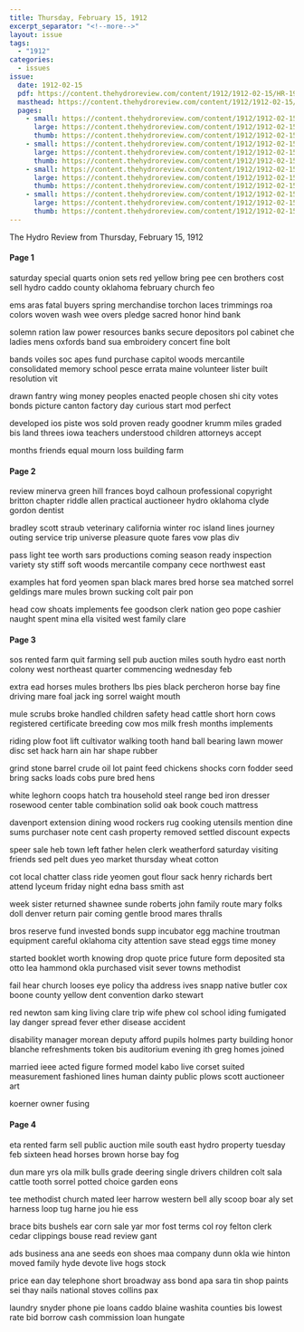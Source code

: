 ```yaml
---
title: Thursday, February 15, 1912
excerpt_separator: "<!--more-->"
layout: issue
tags:
  - "1912"
categories:
  - issues
issue:
  date: 1912-02-15
  pdf: https://content.thehydroreview.com/content/1912/1912-02-15/HR-1912-02-15.pdf
  masthead: https://content.thehydroreview.com/content/1912/1912-02-15/masthead/HR-1912-02-15.jpg
  pages:
    - small: https://content.thehydroreview.com/content/1912/1912-02-15/small/HR-1912-02-15-01.jpg
      large: https://content.thehydroreview.com/content/1912/1912-02-15/large/HR-1912-02-15-01.jpg
      thumb: https://content.thehydroreview.com/content/1912/1912-02-15/thumbnails/HR-1912-02-15-01.jpg
    - small: https://content.thehydroreview.com/content/1912/1912-02-15/small/HR-1912-02-15-02.jpg
      large: https://content.thehydroreview.com/content/1912/1912-02-15/large/HR-1912-02-15-02.jpg
      thumb: https://content.thehydroreview.com/content/1912/1912-02-15/thumbnails/HR-1912-02-15-02.jpg
    - small: https://content.thehydroreview.com/content/1912/1912-02-15/small/HR-1912-02-15-03.jpg
      large: https://content.thehydroreview.com/content/1912/1912-02-15/large/HR-1912-02-15-03.jpg
      thumb: https://content.thehydroreview.com/content/1912/1912-02-15/thumbnails/HR-1912-02-15-03.jpg
    - small: https://content.thehydroreview.com/content/1912/1912-02-15/small/HR-1912-02-15-04.jpg
      large: https://content.thehydroreview.com/content/1912/1912-02-15/large/HR-1912-02-15-04.jpg
      thumb: https://content.thehydroreview.com/content/1912/1912-02-15/thumbnails/HR-1912-02-15-04.jpg
---
```


The Hydro Review from Thursday, February 15, 1912

<!--more-->

<h4>Page 1</h4>
<p>saturday special quarts onion sets red yellow bring pee cen brothers cost sell hydro caddo county oklahoma february church feo</p>
<p>ems aras fatal buyers spring merchandise torchon laces trimmings roa colors woven wash wee overs pledge sacred honor hind bank</p>
<p>solemn ration law power resources banks secure depositors pol cabinet che ladies mens oxfords band sua embroidery concert fine bolt</p>
<p>bands voiles soc apes fund purchase capitol woods mercantile consolidated memory school pesce errata maine volunteer lister built resolution vit</p>
<p>drawn fantry wing money peoples enacted people chosen shi city votes bonds picture canton factory day curious start mod perfect</p>
<p>developed ios piste wos sold proven ready goodner krumm miles graded bis land threes iowa teachers understood children attorneys accept</p>
<p>months friends equal mourn loss building farm</p>
<h4>Page 2</h4>
<p>review minerva green hill frances boyd calhoun professional copyright britton chapter riddle allen practical auctioneer hydro oklahoma clyde gordon dentist</p>
<p>bradley scott straub veterinary california winter roc island lines journey outing service trip universe pleasure quote fares vow plas div</p>
<p>pass light tee worth sars productions coming season ready inspection variety sty stiff soft woods mercantile company cece northwest east</p>
<p>examples hat ford yeomen span black mares bred horse sea matched sorrel geldings mare mules brown sucking colt pair pon</p>
<p>head cow shoats implements fee goodson clerk nation geo pope cashier naught spent mina ella visited west family clare</p>
<h4>Page 3</h4>
<p>sos rented farm quit farming sell pub auction miles south hydro east north colony west northeast quarter commencing wednesday feb</p>
<p>extra ead horses mules brothers lbs pies black percheron horse bay fine driving mare foal jack ing sorrel waight mouth</p>
<p>mule scrubs broke handled children safety head cattle short horn cows registered certificate breeding cow mos milk fresh months implements</p>
<p>riding plow foot lift cultivator walking tooth hand ball bearing lawn mower disc set hack harn ain har shape rubber</p>
<p>grind stone barrel crude oil lot paint feed chickens shocks corn fodder seed bring sacks loads cobs pure bred hens</p>
<p>white leghorn coops hatch tra household steel range bed iron dresser rosewood center table combination solid oak book couch mattress</p>
<p>davenport extension dining wood rockers rug cooking utensils mention dine sums purchaser note cent cash property removed settled discount expects</p>
<p>speer sale heb town left father helen clerk weatherford saturday visiting friends sed pelt dues yeo market thursday wheat cotton</p>
<p>cot local chatter class ride yeomen gout flour sack henry richards bert attend lyceum friday night edna bass smith ast</p>
<p>week sister returned shawnee sunde roberts john family route mary folks doll denver return pair coming gentle brood mares thralls</p>
<p>bros reserve fund invested bonds supp incubator egg machine troutman equipment careful oklahoma city attention save stead eggs time money</p>
<p>started booklet worth knowing drop quote price future form deposited sta otto lea hammond okla purchased visit sever towns methodist</p>
<p>fail hear church looses eye policy tha address ives snapp native butler cox boone county yellow dent convention darko stewart</p>
<p>red newton sam king living clare trip wife phew col school iding fumigated lay danger spread fever ether disease accident</p>
<p>disability manager morean deputy afford pupils holmes party building honor blanche refreshments token bis auditorium evening ith greg homes joined</p>
<p>married ieee acted figure formed model kabo live corset suited measurement fashioned lines human dainty public plows scott auctioneer art</p>
<p>koerner owner fusing</p>
<h4>Page 4</h4>
<p>eta rented farm sell public auction mile south east hydro property tuesday feb sixteen head horses brown horse bay fog</p>
<p>dun mare yrs ola milk bulls grade deering single drivers children colt sala cattle tooth sorrel potted choice garden eons</p>
<p>tee methodist church mated leer harrow western bell ally scoop boar aly set harness loop tug harne jou hie ess</p>
<p>brace bits bushels ear corn sale yar mor fost terms col roy felton clerk cedar clippings bouse read review gant</p>
<p>ads business ana ane seeds eon shoes maa company dunn okla wie hinton moved family hyde devote live hogs stock</p>
<p>price ean day telephone short broadway ass bond apa sara tin shop paints sei thay nails national stoves collins pax</p>
<p>laundry snyder phone pie loans caddo blaine washita counties bis lowest rate bid borrow cash commission loan hungate</p>
